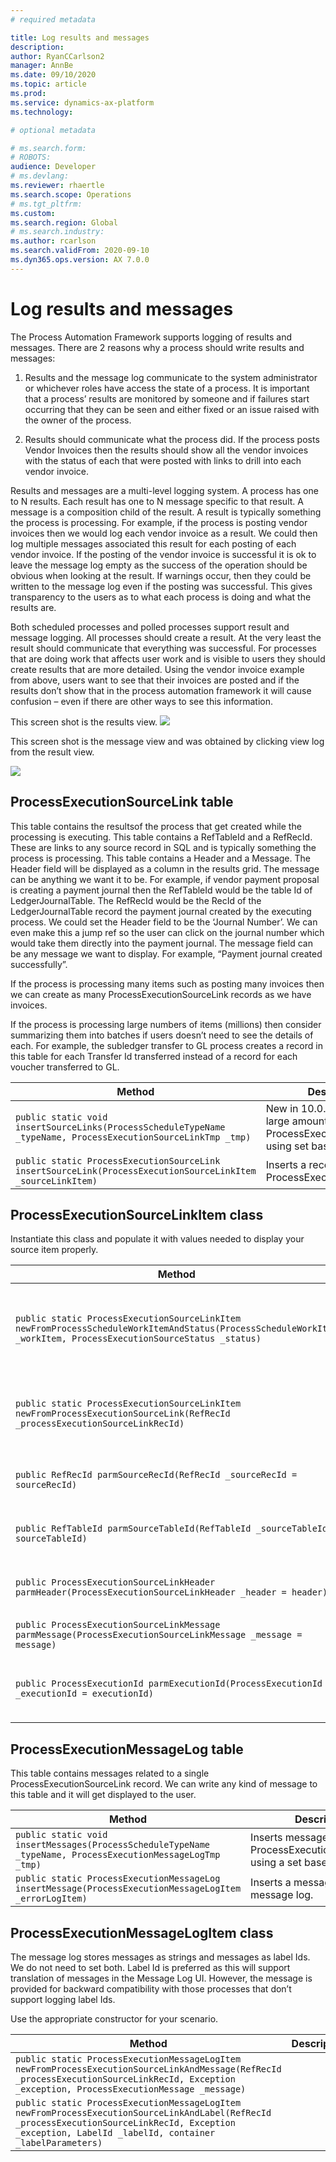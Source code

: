 ```yaml
---
# required metadata

title: Log results and messages
description: 
author: RyanCCarlson2
manager: AnnBe
ms.date: 09/10/2020
ms.topic: article
ms.prod: 
ms.service: dynamics-ax-platform
ms.technology: 

# optional metadata

# ms.search.form: 
# ROBOTS: 
audience: Developer
# ms.devlang: 
ms.reviewer: rhaertle
ms.search.scope: Operations
# ms.tgt_pltfrm: 
ms.custom:
ms.search.region: Global
# ms.search.industry: 
ms.author: rcarlson
ms.search.validFrom: 2020-09-10
ms.dyn365.ops.version: AX 7.0.0
---
```


# Log results and messages

The Process Automation Framework supports logging of results and messages. There are 2 reasons why a process should write results and messages:

1. Results and the message log communicate to the system administrator or whichever roles have access the state of a process. It is important that a process’ results are monitored by someone and if failures start
occurring that they can be seen and either fixed or an issue raised with the owner of the process.

2. Results should communicate what the process did. If the process posts Vendor Invoices then the results should show all the vendor invoices with the status of each that were posted with links to drill
into each vendor invoice.

Results and messages are a multi-level logging system. A process has one to N results. Each result has one to N message specific to that result. A message is a composition child of the result. A result is typically
something the process is processing. For example, if the process is posting vendor invoices then we would log each vendor invoice as a result. We could then log multiple messages associated this result for
each posting of each vendor invoice. If the posting of the vendor invoice is successful it is ok to leave the message log empty as the success of the operation should be obvious when looking at the result.
If warnings occur, then they could be written to the message log even if the posting was successful. This gives transparency to the users as to what each process is doing and what the results are.

Both scheduled processes and polled processes support result and message logging. All processes should create a result. At the very least the result should communicate that everything was successful. For processes
that are doing work that affects user work and is visible to users they should create results that are more detailed. Using the vendor invoice example from above, users want to see that their invoices are posted and
if the results don’t show that in the process automation framework it will cause confusion – even if there are other ways to see this information.

This screen shot is the results view.
![](media/image1.png)

This screen shot is the message view and was obtained by clicking view log from the result view.

![](media/image2.png)

## ProcessExecutionSourceLink table

This table contains the resultsof the process that get created while the processing is executing. This table contains a RefTableId and a RefRecId. These are links to any source record in SQL and is typically
something the process is processing. This table contains a Header and a Message. The Header field will be displayed as a column in the results grid. The message can be anything we want it to be. For example, if
vendor payment proposal is creating a payment journal then the RefTableId would be the table Id of LedgerJournalTable. The RefRecId would be the RecId of the LedgerJournalTable record the payment journal
created by the executing process. We could set the Header field to be the ‘Journal Number’. We can even make this a jump ref so the user can click on the journal number which would take them directly into the
payment journal. The message field can be any message we want to display. For example, “Payment journal created successfully”.

If the process is processing many items such as posting many invoices then we can create as many ProcessExecutionSourceLink records as we have invoices.

If the process is processing large numbers of items (millions) then consider summarizing them into batches if users doesn’t need to see the details of each. For example, the subledger transfer to GL process
creates a record in this table for each Transfer Id transferred instead of a record for each voucher transferred to GL.

Method | Description
---|---
`public static void insertSourceLinks(ProcessScheduleTypeName _typeName, ProcessExecutionSourceLinkTmp _tmp)` | New in 10.0.14. Inserts a large amount of results into ProcessExecutionSourceLink using set based insert.
`public static ProcessExecutionSourceLink insertSourceLink(ProcessExecutionSourceLinkItem _sourceLinkItem)` | Inserts a record in ProcessExecutionSourceLink.

## ProcessExecutionSourceLinkItem class

Instantiate this class and populate it with values needed to display your source item properly.

Method | Description
---|---
`public static ProcessExecutionSourceLinkItem newFromProcessScheduleWorkItemAndStatus(ProcessScheduleWorkItem _workItem, ProcessExecutionSourceStatus _status)` | Use this constructor to create an instance of ProcessExecutionSourceLinkItem. This will initialize many of the required fields from the ProcessScheduleWorkItem properly.
`public static ProcessExecutionSourceLinkItem newFromProcessExecutionSourceLink(RefRecId _processExecutionSourceLinkRecId)` | Constructs an instance of ProcessExecutionSourceLinkItem initializing the instance using the specified record ID of a ProcessExecutionSourceLink record.
`public RefRecId parmSourceRecId(RefRecId _sourceRecId = sourceRecId)` | Set the record Id of the source record. For example, this could be the record Id of the Vendor Invoice header table.
`public RefTableId parmSourceTableId(RefTableId _sourceTableId = sourceTableId)` | Set the table Id of the source table. For example, this could be the table Id of the Vendor Invoice header table.
`public ProcessExecutionSourceLinkHeader parmHeader(ProcessExecutionSourceLinkHeader _header = header)` | Set the value for the header field. For Vendor Invoice posting example, this maybe the invoice number.
`public ProcessExecutionSourceLinkMessage parmMessage(ProcessExecutionSourceLinkMessage _message = message)` | Set the message. This could be something like ‘Posting successful’.
`public ProcessExecutionId parmExecutionId(ProcessExecutionId _executionId = executionId)` | Sets the execution Id. This was provided via ProcessScheduleWorkItem in the ProcessAutomationTask interface implementation.

## ProcessExecutionMessageLog table

This table contains messages related to a single ProcessExecutionSourceLink record. We can write any kind of message to this table and it will get displayed to the user.

Method | Description
---|---
`public static void insertMessages(ProcessScheduleTypeName _typeName, ProcessExecutionMessageLogTmp _tmp)` | Inserts messages into the ProcessExecutionMessageLog using a set based insert.
`public static ProcessExecutionMessageLog insertMessage(ProcessExecutionMessageLogItem _errorLogItem)` | Inserts a message into the message log.

## ProcessExecutionMessageLogItem class

The message log stores messages as strings and messages as label Ids. We do not need to set both. Label Id is preferred as this will support translation of messages in the Message Log UI. However, the message is provided for backward compatibility with those processes that don’t support logging label Ids.

Use the appropriate constructor for your scenario.

Method | Description
---|---
`public static ProcessExecutionMessageLogItem newFromProcessExecutionSourceLinkAndMessage(RefRecId _processExecutionSourceLinkRecId, Exception _exception, ProcessExecutionMessage _message)` |
`public static ProcessExecutionMessageLogItem newFromProcessExecutionSourceLinkAndLabel(RefRecId _processExecutionSourceLinkRecId, Exception _exception, LabelId _labelId, container _labelParameters)` |
